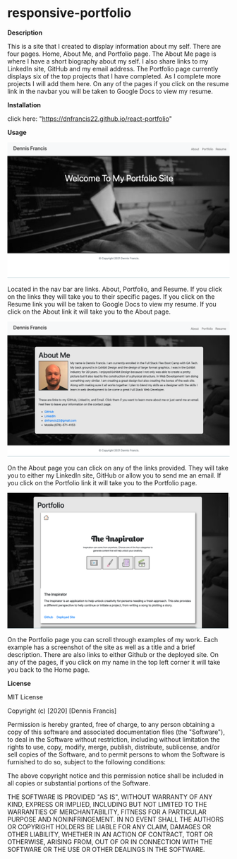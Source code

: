 # responsive-portfolio

**Description**

This is a site that I created to display information about my self. There are four pages. Home, About Me, and Portfolio page. The About Me page is where I have a short biography about my self. I also share links to my LinkedIn site, GitHub and my email address. The Portfolio page currently displays six of the top projects that I have completed. As I complete more projects I will add them here. On any of the pages if you click on the resume link in the navbar you will be taken to Google Docs to view my resume.

**Installation**

click here: "https://dnfrancis22.github.io/react-portfolio"

**Usage**

![Home](./public/assets/home.png)

Located in the nav bar are links. About, Portfolio, and Resume. If you click on the links they will take you to their specific pages. If you click on the Resume link you will be taken to Google Docs to view my resume. If you click on the About link it will take you to the About page.

![AboutMe](./public/assets/about.png)


On the About page you can click on any of the links provided. They will take you to either my LinkedIn site, GitHub or allow you to send me an email. If you click on the Portfolio link it will take you to the Portfolio page.


![portfolio](./public/assets/portfolio.png)


On the Portfolio page you can scroll through examples of my work. Each example has a screenshot of the site as well as a title and a brief description. There are also links to either Github or the deployed site. On any of the pages, if you click on my name in the top left corner it will take you back to the Home page.



**License**

MIT License

Copyright (c) [2020] [Dennis Francis]

Permission is hereby granted, free of charge, to any person obtaining a copy
of this software and associated documentation files (the "Software"), to deal
in the Software without restriction, including without limitation the rights
to use, copy, modify, merge, publish, distribute, sublicense, and/or sell
copies of the Software, and to permit persons to whom the Software is
furnished to do so, subject to the following conditions:

The above copyright notice and this permission notice shall be included in all
copies or substantial portions of the Software.

THE SOFTWARE IS PROVIDED "AS IS", WITHOUT WARRANTY OF ANY KIND, EXPRESS OR
IMPLIED, INCLUDING BUT NOT LIMITED TO THE WARRANTIES OF MERCHANTABILITY,
FITNESS FOR A PARTICULAR PURPOSE AND NONINFRINGEMENT. IN NO EVENT SHALL THE
AUTHORS OR COPYRIGHT HOLDERS BE LIABLE FOR ANY CLAIM, DAMAGES OR OTHER
LIABILITY, WHETHER IN AN ACTION OF CONTRACT, TORT OR OTHERWISE, ARISING FROM,
OUT OF OR IN CONNECTION WITH THE SOFTWARE OR THE USE OR OTHER DEALINGS IN THE
SOFTWARE.








